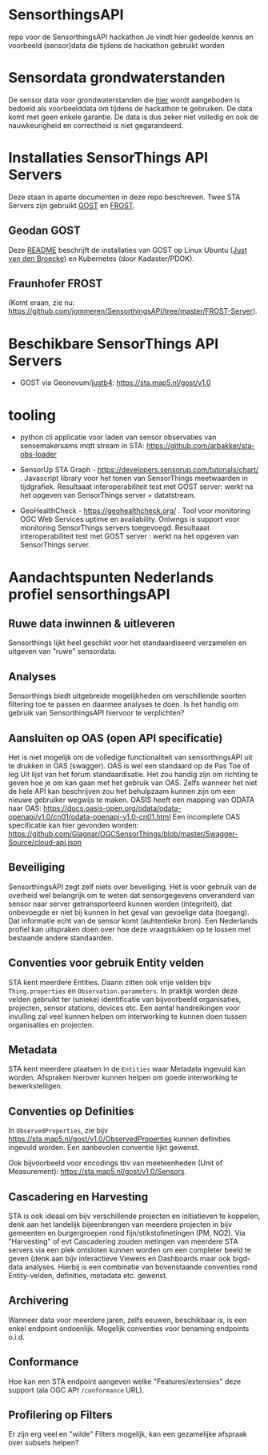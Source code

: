 # SensorthingsAPI
repo voor de SensorthingsAPI hackathon
Je vindt hier gedeelde kennis en voorbeeld (sensor)data die tijdens de hackathon gebruikt worden

# Sensordata grondwaterstanden
De sensor data voor grondwaterstanden die [hier](https://github.com/Geonovum/SensorthingsAPI/tree/master/voorbeeld%20data%20grondwaterstanden) wordt aangeboden is bedoeld als voorbeelddata om tijdens de hackathon te gebruiken. De data komt met geen enkele garantie. De data is dus zeker niet volledig en ook de nauwkeurigheid en correctheid is niet gegarandeerd.

# Installaties SensorThings API Servers
Deze staan in aparte documenten in deze repo beschreven.
Twee STA Servers zijn gebruikt [GOST](https://www.gostserver.xyz/) en [FROST](https://github.com/FraunhoferIOSB/FROST-Server).

## Geodan GOST
Deze [README](GOST-Server/README.md) beschrijft de installaties van GOST op 
Linux Ubuntu ([Just van den Broecke](https://github.com/justb4/)) en Kubernetes (door Kadaster/PDOK).

## Fraunhofer FROST 
(Komt eraan, zie nu: https://github.com/jommeren/SensorthingsAPI/tree/master/FROST-Server).

# Beschikbare SensorThings API Servers

* GOST via Geonovum/[justb4](https://github.com/justb4): https://sta.map5.nl/gost/v1.0

# tooling

* python cli applicatie voor laden van  sensor observaties van sensemakersams mqtt stream in STA: 
https://github.com/arbakker/sta-obs-loader

* SensorUp STA Graph - https://developers.sensorup.com/tutorials/chart/ . Javascript library voor het tonen van SensorThings meetwaarden in tijdgrafiek. Resultaaat interoperabiliteit test met GOST server: werkt na het opgeven van SensorThings server + datatstream.

* GeoHealthCheck - https://geohealthcheck.org/ . Tool voor  monitoring OGC Web Services uptime en availability. Onlwngs is support voor monitoring SensorThings servers toegevoegd. Resultaaat interoperabiliteit test met GOST server : werkt na het opgeven van SensorThings server.   

# Aandachtspunten Nederlands profiel sensorthingsAPI
## Ruwe data inwinnen & uitleveren
Sensorthings lijkt heel geschikt voor het standaardiseerd verzamelen en uitgeven van "ruwe" sensordata.
## Analyses
Sensorthings biedt uitgebreide mogelijkheden om verschillende soorten filtering toe te passen en daarmee analyses te doen. Is het handig om gebruik van SensorthingsAPI hiervoor te verplichten?
## Aansluiten op OAS (open API specificatie)
Het is niet mogelijk om de volledige functionaliteit van sensorthingsAPI uit te drukken in OAS (swagger). OAS is wel een standaard op de Pas Toe of leg Uit lijst van het forum standaardisatie. Het zou handig zijn om richting te geven hoe je om kan gaan met het gebruik van OAS. Zelfs wanneer het niet de hele API kan beschrijven zou het behulpzaam kunnen zijn om een nieuwe gebruiker wegwijs te maken.
OASIS heeft een mapping van ODATA naar OAS: https://docs.oasis-open.org/odata/odata-openapi/v1.0/cn01/odata-openapi-v1.0-cn01.html
Een incomplete OAS specificatie kan hier gevonden worden: https://github.com/Glagnar/OGCSensorThings/blob/master/Swagger-Source/cloud-api.json

## Beveiliging
SensorthingsAPI zegt zelf niets over beveiliging. Het is voor gebruik van de overheid wel belangrijk om te weten dat sensorgegevens onveranderd van sensor naar server getransporteerd kunnen worden (integriteit), dat onbevoegde er niet bij kunnen in het geval van gevoelige data (toegang). Dat informatie echt van de sensor komt (auhtentieke bron). Een Nederlands profiel kan uitspraken doen over hoe deze vraagstukken op te lossen met bestaande andere standaarden.

## Conventies voor gebruik Entity velden
STA kent meerdere Entities. Daarin zitten ook vrije velden bijv `Thing.properties`
en `Observation.parameters`. In praktijk 
worden deze velden gebruikt ter (unieke) identificatie van bijvoorbeeld organisaties, projecten, sensor stations, devices etc. 
Een aantal handreikingen voor invulling zal veel kunnen helpen om interworking te kunnen doen
tussen organisaties en projecten.

## Metadata
STA kent meerdere plaatsen in de `Entities` waar Metadata ingevuld kan worden. Afspraken hierover
kunnen helpen om goede interworking te bewerkstelligen.

## Conventies op Definities
In `ObservedProperties`, zie bijv https://sta.map5.nl/gost/v1.0/ObservedProperties kunnen definities 
ingevuld worden. Een aanbevolen conventie lijkt gewenst.

Ook bijvoorbeeld voor encodings tbv van meeteenheden (Unit of Measurement): https://sta.map5.nl/gost/v1.0/Sensors.

## Cascadering en Harvesting
STA is ook ideaal om bijv verschillende projecten en initiatieven te koppelen, denk aan
het landelijk bijeenbrengen van meerdere projecten in bijv gemeenten en burgergroepen rond fijn/stikstofmetingen (PM, NO2).
Via "Harvesting" of evt Cascadering zouden metingen van meerdere STA servers via een plek ontsloten
kunnen worden om een completer beeld te geven (denk aan bijv interactieve Viewers en Dashboards maar ook
bigd-data analyses. Hierbij is een combinatie van bovenstaande conventies
rond Entity-velden, definities, metadata etc. gewenst.

## Archivering
Wanneer data voor meerdere jaren, zelfs eeuwen, beschikbaar is, is een enkel endpoint ondoenlijk. Mogelijk conventies
voor benaming endpoints o.i.d. 

## Conformance 
Hoe kan een STA endpoint aangeven welke "Features/extensies" deze support (ala OGC API `/conformance` URL).

## Profilering op Filters
Er zijn erg veel en "wilde" Filters mogelijk, kan een gezamelijke afspraak over subsets helpen?
 
 

